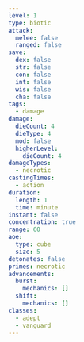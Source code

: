 ```yaml
---
level: 1
type: biotic
attack:
  melee: false
  ranged: false
save:
  dex: false
  str: false
  con: false
  int: false
  wis: false
  cha: false
tags:
  - damage
damage:
  dieCount: 4
  dieType: 4
  mod: false
  higherLevel:
    dieCount: 4
damageTypes:
  - necrotic
castingTimes:
  - action
duration:
  length: 1
  time: minute
instant: false
concentration: true
range: 60
aoe:
  type: cube
  size: 5
detonates: false
primes: necrotic
advancements:
  burst:
    mechanics: []
  shift:
    mechanics: []
classes:
  - adept
  - vanguard
---
```

